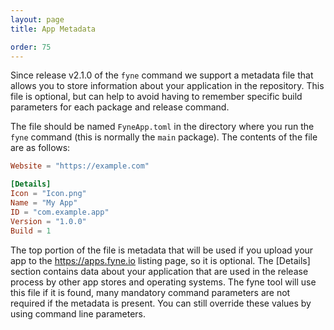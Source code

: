 ```yaml
---
layout: page
title: App Metadata

order: 75
---
```


Since release v2.1.0 of the `fyne` command we support a metadata file that allows you to store
information about your application in the repository.
This file is optional, but can help to avoid having to remember specific build parameters for
each package and release command.

The file should be named `FyneApp.toml` in the directory where you run the `fyne` command
(this is normally the `main` package). The contents of the file are as follows:

```toml
Website = "https://example.com"

[Details]
Icon = "Icon.png"
Name = "My App"
ID = "com.example.app"
Version = "1.0.0"
Build = 1
```

The top portion of the file is metadata that will be used if you upload
your app to the https://apps.fyne.io listing page, so it is optional.
The [Details] section contains data about your application that are used
in the release process by other app stores and operating systems.
The fyne tool will use this file if it is found, many mandatory command parameters are not required
if the metadata is present. You can still override these values by using command line parameters.

